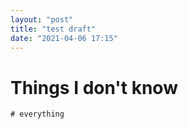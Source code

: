 ```yaml
---
layout: "post"
title: "test draft"
date: "2021-04-06 17:15"
---
```


# Things I don't know
```java
# everything
```
